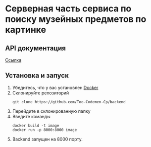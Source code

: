 # Серверная часть сервиса по поиску музейных предметов по картинке

## API документация
[Ссылка]()

## Установка и запуск

1. Убедитесь, что у вас установлен [Docker](https://www.docker.com)
2. Склонируйте репозиторий
    ```shell
   git clone https://github.com/Too-Codemen-Cp/backend
   ```
3. Перейдите в склонированную папку
4. Введите команды
   ```shell
   docker build -t image
   docker run -p 8000:8000 image
    ```
5. Backend запущен на 8000 порту.